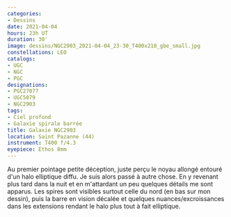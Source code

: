 ```yaml
---
categories:
- Dessins
date: 2021-04-04
hours: 23h UT
duration: 30'
image: dessins/NGC2903_2021-04-04_23-30_T400x218_gbe_small.jpg
constellations: LEO
catalogs:
- UGC
- NGC
- PGC
designations:
- PGC27077
- UGC5079 
- NGC2903
tags:
- Ciel profond
- Galaxie spirale barrée
title: Galaxie NGC2903
location: Saint Pazanne (44)
instrument: T400 f/4.3
eyepiece: Ethos 8mm
---
```

Au premier pointage petite déception, juste perçu le noyau allongé entouré d'un halo elliptique diffu. Je suis alors passé à autre chose. En y revenant plus tard dans la nuit et en m'attardant un peu quelques détails me sont apparus. Les spires sont visibles surtout celle du nord (en bas sur mon dessin), puis la barre en vision décalée et quelques nuances/excroissances dans les extensions rendant le halo plus tout à fait elliptique.